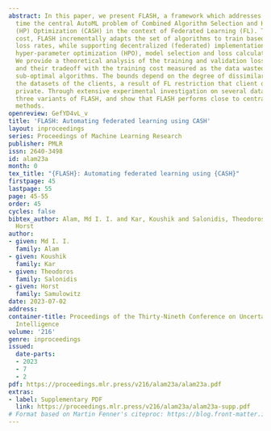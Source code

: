 ```yaml
---
abstract: In this paper, we present FLASH, a framework which addresses for the first
  time the central AutoML problem of Combined Algorithm Selection and HyperParameter
  (HP) Optimization (CASH) in the context of Federated Learning (FL). To limit training
  cost, FLASH incrementally adapts the set of algorithms to train based on their projected
  loss rates, while supporting decentralized (federated) implementation of the embedded
  hyper-parameter optimization (HPO), model selection and loss calculation problems.
  We provide a theoretical analysis of the training and validation loss under FLASH,
  and their tradeoff with the training cost measured as the data wasted in training
  sub-optimal algorithms. The bounds depend on the degree of dissimilarity between
  the datasets of the clients, a result of FL restriction that client datasets remain
  private. Through extensive experimental investigation on several datasets, we evaluate
  three variants of FLASH, and show that FLASH performs close to centralized CASH
  methods.
openreview: GefYD4vL_v
title: 'FLASH: Automating federated learning using CASH'
layout: inproceedings
series: Proceedings of Machine Learning Research
publisher: PMLR
issn: 2640-3498
id: alam23a
month: 0
tex_title: "{FLASH}: Automating federated learning using {CASH}"
firstpage: 45
lastpage: 55
page: 45-55
order: 45
cycles: false
bibtex_author: Alam, Md I. I. and Kar, Koushik and Salonidis, Theodoros and Samulowitz,
  Horst
author:
- given: Md I. I.
  family: Alam
- given: Koushik
  family: Kar
- given: Theodoros
  family: Salonidis
- given: Horst
  family: Samulowitz
date: 2023-07-02
address:
container-title: Proceedings of the Thirty-Nineth Conference on Uncertainty in Artificial
  Intelligence
volume: '216'
genre: inproceedings
issued:
  date-parts:
  - 2023
  - 7
  - 2
pdf: https://proceedings.mlr.press/v216/alam23a/alam23a.pdf
extras:
- label: Supplementary PDF
  link: https://proceedings.mlr.press/v216/alam23a/alam23a-supp.pdf
# Format based on Martin Fenner's citeproc: https://blog.front-matter.io/posts/citeproc-yaml-for-bibliographies/
---
```

